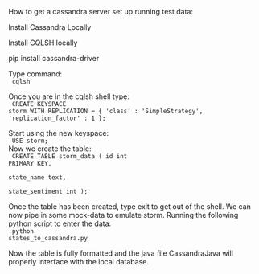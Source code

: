 How to get a cassandra server set up running test data: </br>

Install Cassandra Locally </br>

Install CQLSH locally </br>

pip install cassandra-driver

Type command: </br>
<code>
cqlsh
</code>
</br>

Once you are in the cqlsh shell type: </br>
<code>
CREATE KEYSPACE storm WITH REPLICATION = { 'class' : 'SimpleStrategy', 'replication_factor' : 1 };
</code>
</br>

Start using the new keyspace: </br>
<code>
USE storm;
</code>
</br>
Now we create the table: </br>
<code>
CREATE TABLE storm_data ( 
    id int PRIMARY KEY,   
    state_name text,      
    state_sentiment int
    );
</code>
</br>

Once the table has been created, type exit to get out of the shell. We can now
pipe in some mock-data to emulate storm. Running the following python script to
enter the data: </br>
<code>
python states_to_cassandra.py
</code>
</br>

Now the table is fully formatted and the java file CassandraJava will properly
interface with the local database.

